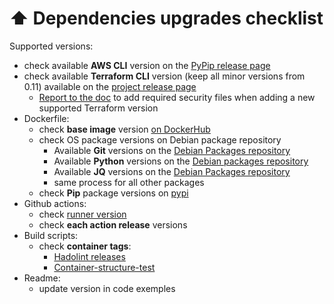 # ⬆️ Dependencies upgrades checklist

 Supported versions:
  * check available **AWS CLI** version on the [PyPip release page](https://pypi.org/project/awscli/)
  * check available **Terraform CLI** version (keep all minor versions from 0.11) available on the [project release page](https://github.com/hashicorp/terraform/releases)
    * [Report to the doc](https://github.com/zenika-open-source/terraform-aws-cli/tree/master/docs/terraform-binaries-verifications.md) to add required security files when adding a new supported Terraform version
* Dockerfile:
  * check **base image** version [on DockerHub](https://hub.docker.com/_/debian?tab=tags&page=1&name=bullseye)
  * check OS package versions on Debian package repository
    * Available **Git** versions on the [Debian Packages repository](https://packages.debian.org/search?suite=bullseye&arch=any&searchon=names&keywords=git)
    * Available **Python** versions on the [Debian packages repository](https://packages.debian.org/search?suite=bullseye&arch=any&searchon=names&keywords=python3)
    * Available **JQ** versions on the [Debian Packages repository](https://packages.debian.org/search?suite=bullseye&arch=any&searchon=names&keywords=jq)
    * same process for all other packages
  * check **Pip** package versions on [pypi](https://pypi.org/)
* Github actions:
  * check [runner version](https://github.com/actions/virtual-environments#available-environments)
  * check **each action release** versions
* Build scripts:
  * check **container tags**:
    * [Hadolint releases](https://github.com/hadolint/hadolint/releases)
    * [Container-structure-test](https://github.com/GoogleContainerTools/container-structure-test/releases)
* Readme:
  * update version in code exemples
